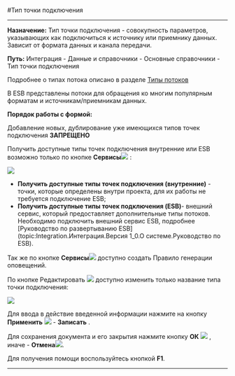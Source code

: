 ﻿#Тип точки подключения


----------


**Назначение:** Тип точки подключения - совокупность параметров, указывающих как подключиться к источнику или приемнику данных. Зависит от формата данных и канала передачи.

**Путь:**  Интеграция - Данные и справочники - Основные справочники - Тип точки подключения

<!--
Типы точек делятся на две группы:

- типы потока - получены из среднего слоя (ESB) 
- типы формата - локальные, созданы пользователями 
-->

Подробнее о типах потока описано в разделе <a href="Topic:Integration.Интеграция.Версия 1_0.Справочники.Типы точек подключения.Типы потоков">Типы потоков</a>

В ESB представлены потоки для обращения ко многим популярным форматам и источникам/приемникам данных.



**Порядок работы с формой:**

Добавление новых, дублирование уже имеющихся типов точек подключения **ЗАПРЕЩЕНО**


Получить доступные типы точек подключения внутренние или ESB возможно только по кнопке **Сервисы**![](topic:Integration.AddFiles.Buttons.Btn_Services.png) :

![](topic:Integration.AddFiles.Screenshot_11048.jpg)

- **Получить доступные типы точек подключения (внутренние)** - точки, которые определены внутри проекта, для их работы не требуется подключение ESB;
- **Получить доступные типы точек подключения  (ESB)**- внешний сервис, который предоставляет дополнительные типы потоков. Необходимо подключить внешний сервис ESB, подробнее [Руководство по развертыванию ESB](topic:Integration.Интеграция.Версия 1_0.О системе.Руководство по ESB).

Так же по кнопке **Сервисы**![](topic:Integration.AddFiles.Buttons.Btn_Services.png) доступно создать  Правило генерации оповещений.


<!--
2.Для добавления новой записи в картотеку нажмите кнопку **Добавить**  ![](topic:Integration.AddFiles.Buttons.Btn_Add.png) и заполните открывшуюся форму следующим способом:


- Поле Название - обязательное произвольное текстовое поле, заполняется вручную наименование типа точки подключения. Используется для отображения в картотеке;
- Поле Тип формата / Тип потока - если тип получен из ESB, поле называется Тип потока и недоступно для изменения. Для локальных типов - Тип формата заполняется из выпадающего списка форматов.

Заполнить таблицу Список параметров следующим способом:

- Наименование параметра - текстовое поле,заполняется вручную;
- Тип параметра - заполняется из выпадающего списка типов параметров;
- Флаг *Обязательно* - в установленном состоянии флаг указывает на то, что при использовании точки потребуется обязательное указание значения параметра; 
- Описание - произвольный текст;
- По умолчанию - значение поля, которое будет подставлено при использовании точки, может быть изменено на шаге настройки точки подключения.


Для добавления и удаления строк таблицы воспользуйтесь кнопками "Добавить кадр" и "Удалить кадр" контекстного меню, вызываемого по щелчку правой кнопки мыши.



- Пример локального типа точки, формат csv:

<img src="topic:AddFiles.ScreenShots.Screenshot_10894.jpg">
-->

По кнопке Редактировать ![](topic:Integration.AddFiles.Buttons.Btn_Edit.png) доступно изменить только название типа точки подключения:


<img src="topic:Integration.AddFiles.Screenshot_11049.jpg">





Для ввода в действие введенной информации нажмите на кнопку **Применить** ![](topic:Integration.AddFiles.Buttons.Btn_OK.png) - **Записать** .

Для сохранения документа и его закрытия нажмите кнопку **ОК** ![](topic:Integration.AddFiles.Buttons.Btn_Post.png) , иначе  -  **Отмена**![](topic:Integration.AddFiles.Buttons.BtnCloseCancel.png).

Для получения помощи воспользуйтесь кнопкой  **F1**.




----------
